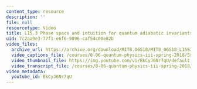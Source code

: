 ```yaml
---
content_type: resource
description: ''
file: null
resourcetype: Video
title: L15.3 Phase space and intuition for quantum adiabatic invariants
uid: 7c2aa9e3-77f1-e6f6-9096-caf54c00e82b
video_files:
  archive_url: https://archive.org/download/MIT8.06S18/MIT8_06S18_L15S3_300k.mp4
  video_captions_file: /courses/8-06-quantum-physics-iii-spring-2018/5a385521c7c95d56a8c2437ad031d1c0_BkCyJ6Nr7qU.vtt
  video_thumbnail_file: https://img.youtube.com/vi/BkCyJ6Nr7qU/default.jpg
  video_transcript_file: /courses/8-06-quantum-physics-iii-spring-2018/d68c09728a4010b8bb1ebdd0be4d55a1_BkCyJ6Nr7qU.pdf
video_metadata:
  youtube_id: BkCyJ6Nr7qU
---
```

